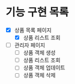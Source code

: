 # 기능 구현 목록


- [x] 상품 목록 페이지
    - [x] 상품 리스트 조회

- [ ] 관리자 페이지
    - [ ] 상품 객체 생성
    - [ ] 상품 리스트 조회
    - [ ] 상품 객체 업데이트
    - [ ] 상품 객체 삭제
